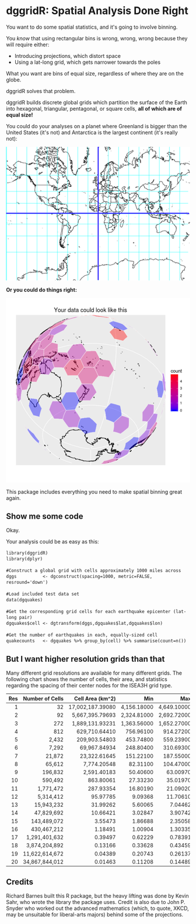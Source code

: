 dggridR: Spatial Analysis Done Right
====================================

You want to do some spatial statistics, and it's going to involve binning.

You *know* that using rectangular bins is wrong, wrong, wrong because they will
require either:

- Introducing projections, which distort space
- Using a lat-long grid, which gets narrower towards the poles

What you want are bins of equal size, regardless of where they are on the globe.

dggridR solves that problem.

dggridR builds discrete global grids which partition the surface of the Earth
into hexagonal, triangular, pentagonal, or square cells, **all of which are of
equal size!**

You could do your analyses on a planet where Greenland is bigger than the United
States (it's not) and Antarctica is the largest continent (it's really not):

![Mercator Projection](readme_files/mercator.png)

**Or you could do things right:**

![Mercator Projection](readme_files/dggrid.png)

This package includes everything you need to make spatial binning great again.



Show me some code
-----------------

Okay.

Your analysis could be as easy as this:

    library(dggridR)
    library(dplyr)

    #Construct a global grid with cells approximately 1000 miles across
    dggs          <- dgconstruct(spacing=1000, metric=FALSE, resround='down')

    #Load included test data set
    data(dgquakes)

    #Get the corresponding grid cells for each earthquake epicenter (lat-long pair)
    dgquakes$cell <- dgtransform(dggs,dgquakes$lat,dgquakes$lon)

    #Get the number of earthquakes in each, equally-sized cell
    quakecounts   <- dgquakes %>% group_by(cell) %>% summarise(count=n())



But I want higher resolution grids than that
--------------------------------------------

Many different grid resolutions are available for many different grids. The
following chart shows the number of cells, their area, and statistics regarding
the spacing of their center nodes for the ISEA3H grid type.

|Res |Number of Cells  | Cell Area (km^2) |    Min      |     Max     |    Mean     |    Std    |
|---:|----------------:|-----------------:|------------:|------------:|------------:|----------:|
|  1 |              32 | 17,002,187.39080 | 4,156.18000 | 4,649.10000 | 4,320.49000 | 233.01400 |
|  2 |              92 |  5,667,395.79693 | 2,324.81000 | 2,692.72000 | 2,539.69000 | 139.33400 |
|  3 |             272 |  1,889,131.93231 | 1,363.56000 | 1,652.27000 | 1,480.02000 |  89.39030 |
|  4 |             812 |    629,710.64410 |   756.96100 |   914.27200 |   855.41900 |  52.14810 |
|  5 |           2,432 |    209,903.54803 |   453.74800 |   559.23900 |   494.95900 |  29.81910 |
|  6 |           7,292 |     69,967.84934 |   248.80400 |   310.69300 |   285.65200 |  17.84470 |
|  7 |          21,872 |     23,322.61645 |   151.22100 |   187.55000 |   165.05800 |   9.98178 |
|  8 |          65,612 |      7,774.20548 |    82.31100 |   104.47000 |    95.26360 |   6.00035 |
|  9 |         196,832 |      2,591.40183 |    50.40600 |    63.00970 |    55.02260 |   3.33072 |
| 10 |         590,492 |        863.80061 |    27.33230 |    35.01970 |    31.75960 |   2.00618 |
| 11 |       1,771,472 |        287.93354 |    16.80190 |    21.09020 |    18.34100 |   1.11045 |
| 12 |       5,314,412 |         95.97785 |     9.09368 |    11.70610 |    10.58710 |   0.66942 |
| 13 |      15,943,232 |         31.99262 |     5.60065 |     7.04462 |     6.11367 |   0.37016 |
| 14 |      47,829,692 |         10.66421 |     3.02847 |     3.90742 |     3.52911 |   0.22322 |
| 15 |     143,489,072 |          3.55473 |     1.86688 |     2.35058 |     2.03789 |   0.12339 |
| 16 |     430,467,212 |          1.18491 |     1.00904 |     1.30335 |     1.17638 |   0.07442 |
| 17 |   1,291,401,632 |          0.39497 |     0.62229 |     0.78391 |     0.67930 |   0.04113 |
| 18 |   3,874,204,892 |          0.13166 |     0.33628 |     0.43459 |     0.39213 |   0.02481 |
| 19 |  11,622,614,672 |          0.04389 |     0.20743 |     0.26137 |     0.22643 |   0.01371 |
| 20 |  34,867,844,012 |          0.01463 |     0.11208 |     0.14489 |     0.13071 |   0.00827 |



Credits
-------

Richard Barnes built this R package, but the heavy lifting was done by Kevin
Sahr, who wrote the library the package uses. Credit is also due to John P.
Snyder who worked out the advanced mathematics (which, to quote, XKCD, may be
unsuitable for liberal-arts majors) behind some of the projections.
